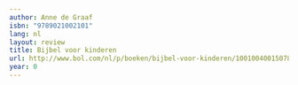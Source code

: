 ```yaml
---
author: Anne de Graaf
isbn: "9789021002101"
lang: nl
layout: review
title: Bijbel voor kinderen
url: http://www.bol.com/nl/p/boeken/bijbel-voor-kinderen/1001004001507842/index.html
year: 0
---
```

